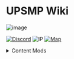 # UPSMP Wiki

![image](https://github.com/user-attachments/assets/a2b6780e-d56b-4470-bf01-e6233cc4a1a3)

[![Discord](https://img.shields.io/discord/727033287343734885?color=7289DA&logo=discord&style=for-the-badge&logoColor=7289DA)](https://discord.kohara.xyz/) ![IP](https://img.shields.io/badge/IP-ups.lynxs.xyz-red?color=A100C9&style=for-the-badge) [![Map](https://img.shields.io/badge/Map-UPSMP_Map-red?color=A100C9&style=for-the-badge)](https://ups.lynxs.xyz/)



<details>
<summary>Content Mods</summary>
[Polyfactory]()

</details>

